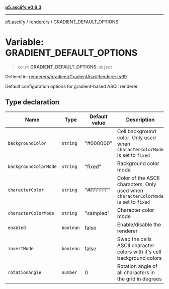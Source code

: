[**p5.asciify v0.6.3**](../../../README.md)

***

[p5.asciify](../../../globals.md) / [renderers](../README.md) / GRADIENT\_DEFAULT\_OPTIONS

# Variable: GRADIENT\_DEFAULT\_OPTIONS

> `const` **GRADIENT\_DEFAULT\_OPTIONS**: `object`

Defined in: [renderers/gradient/GradientAsciiRenderer.ts:19](https://github.com/humanbydefinition/p5-asciify/blob/529a159e489b63e659b0059fde6d4e5ace5c2f9e/src/lib/renderers/gradient/GradientAsciiRenderer.ts#L19)

Default configuration options for gradient-based ASCII renderer

## Type declaration

| Name | Type | Default value | Description | Defined in |
| ------ | ------ | ------ | ------ | ------ |
| <a id="backgroundcolor"></a> `backgroundColor` | `string` | "#000000" | Cell background color. Only used when `characterColorMode` is set to `fixed` | [renderers/gradient/GradientAsciiRenderer.ts:27](https://github.com/humanbydefinition/p5-asciify/blob/529a159e489b63e659b0059fde6d4e5ace5c2f9e/src/lib/renderers/gradient/GradientAsciiRenderer.ts#L27) |
| <a id="backgroundcolormode"></a> `backgroundColorMode` | `string` | "fixed" | Background color mode | [renderers/gradient/GradientAsciiRenderer.ts:29](https://github.com/humanbydefinition/p5-asciify/blob/529a159e489b63e659b0059fde6d4e5ace5c2f9e/src/lib/renderers/gradient/GradientAsciiRenderer.ts#L29) |
| <a id="charactercolor"></a> `characterColor` | `string` | "#FFFFFF" | Color of the ASCII characters. Only used when `characterColorMode` is set to `fixed` | [renderers/gradient/GradientAsciiRenderer.ts:23](https://github.com/humanbydefinition/p5-asciify/blob/529a159e489b63e659b0059fde6d4e5ace5c2f9e/src/lib/renderers/gradient/GradientAsciiRenderer.ts#L23) |
| <a id="charactercolormode"></a> `characterColorMode` | `string` | "sampled" | Character color mode | [renderers/gradient/GradientAsciiRenderer.ts:25](https://github.com/humanbydefinition/p5-asciify/blob/529a159e489b63e659b0059fde6d4e5ace5c2f9e/src/lib/renderers/gradient/GradientAsciiRenderer.ts#L25) |
| <a id="enabled"></a> `enabled` | `boolean` | false | Enable/disable the renderer | [renderers/gradient/GradientAsciiRenderer.ts:21](https://github.com/humanbydefinition/p5-asciify/blob/529a159e489b63e659b0059fde6d4e5ace5c2f9e/src/lib/renderers/gradient/GradientAsciiRenderer.ts#L21) |
| <a id="invertmode"></a> `invertMode` | `boolean` | false | Swap the cells ASCII character colors with it's cell background colors | [renderers/gradient/GradientAsciiRenderer.ts:31](https://github.com/humanbydefinition/p5-asciify/blob/529a159e489b63e659b0059fde6d4e5ace5c2f9e/src/lib/renderers/gradient/GradientAsciiRenderer.ts#L31) |
| <a id="rotationangle"></a> `rotationAngle` | `number` | 0 | Rotation angle of all characters in the grid in degrees | [renderers/gradient/GradientAsciiRenderer.ts:33](https://github.com/humanbydefinition/p5-asciify/blob/529a159e489b63e659b0059fde6d4e5ace5c2f9e/src/lib/renderers/gradient/GradientAsciiRenderer.ts#L33) |

